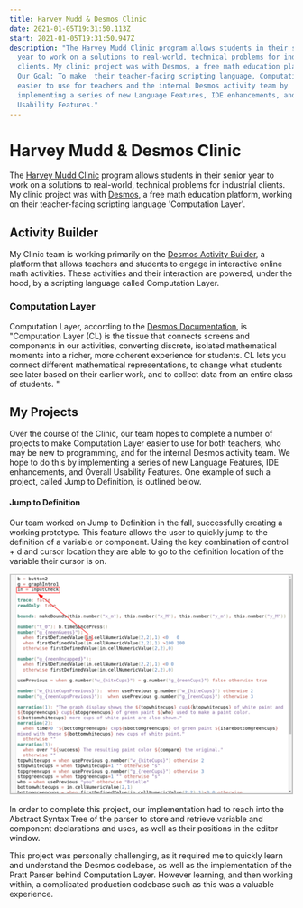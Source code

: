 ```yaml
---
title: Harvey Mudd & Desmos Clinic
date: 2021-01-05T19:31:50.113Z
start: 2021-01-05T19:31:50.947Z
description: "The Harvey Mudd Clinic program allows students in their senior
  year to work on a solutions to real-world, technical problems for industrial
  clients. My clinic project was with Desmos, a free math education platform.
  Our Goal: To make  their teacher-facing scripting language, Computation Layer,
  easier to use for teachers and the internal Desmos activity team by
  implementing a series of new Language Features, IDE enhancements, and Overall
  Usability Features."
---
```

# Harvey Mudd & Desmos Clinic

The [Harvey Mudd Clinic](https://www.hmc.edu/clinic/) program allows students in their senior year to work on a solutions to real-world, technical problems for industrial clients. My clinic project was with [Desmos](https://www.desmos.com/about), a free math education platform, working on their teacher-facing scripting language 'Computation Layer'.

## Activity Builder

My Clinic team is working primarily on the [Desmos Activity Builder](https://support.desmos.com/hc/en-us/articles/207656923-Activity-Builder-Overview), a platform that allows teachers and students to engage in interactive online math activities. These activities and their interaction are powered, under the hood, by a scripting language called Computation Layer.

### Computation Layer

Computation Layer, according to the [Desmos Documentation](https://teacher.desmos.com/computation-layer/documentation#about), is "Computation Layer (CL) is the tissue that connects screens and components in our activities, converting discrete, isolated mathematical moments into a richer, more coherent experience for students. CL lets you connect different mathematical representations, to change what students see later based on their earlier work, and to collect data from an entire class of students. "

## My Projects

Over the course of the Clinic, our team hopes to complete a number of projects to make Computation Layer easier to use for both teachers, who may be new to programming, and for the internal Desmos activity team. We hope to do this by implementing a series of new Language Features, IDE enhancements, and Overall Usability Features. One example of such a project, called Jump to Definition, is outlined below.

#### Jump to Definition

Our team worked on Jump to Definition in the fall, successfully creating a working prototype. This feature allows the user to quickly jump to the definition of a variable or component. Using the key combination of control + d and cursor location they are able to go to the definition location of the variable their cursor is on.

![Jump To Def](jumptodef_1.png "Jump To Def")

In order to complete this project, our implementation had to reach into the Abstract Syntax Tree of the parser to store and retrieve variable and component declarations and uses, as well as their positions in the editor window.

This project was personally challenging, as it required me to quickly learn and understand the Desmos codebase, as well as the implementation of the Pratt Parser behind Computation Layer. However learning, and then working within, a complicated production codebase such as this was a valuable experience.
